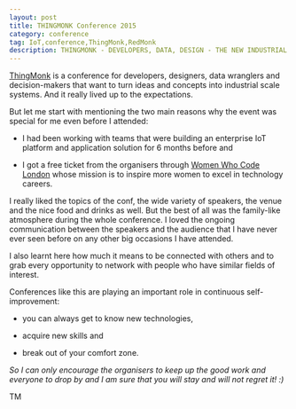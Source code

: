 ```yaml
---
layout: post
title: THINGMONK Conference 2015
category: conference
tag: IoT,conference,ThingMonk,RedMonk
description: THINGMONK - DEVELOPERS, DATA, DESIGN - THE NEW INDUSTRIAL
---
```

<a href="http://www.thingmonk.com/" target="_blank">ThingMonk</a> is a conference for developers, designers, data wranglers and decision-makers that want to turn
ideas and concepts into industrial scale systems. And it really lived up to the expectations.

But let me start with mentioning the two main reasons why the event was special for me even before I attended:

- I had been working with teams that were building an enterprise IoT platform and application solution for 6 months before and

- I got a free ticket from the organisers through <a href="https://www.womenwhocode.com/london" target="_blank">Women Who Code London</a> whose mission
is to inspire more women to excel in technology careers.

I really liked the topics of the conf, the wide variety of speakers, the venue and the nice food and drinks as well. But the best of
all was the family-like atmosphere during the whole conference. I loved the ongoing communication between the speakers and the audience
that I have never ever seen before on any other big occasions I have attended.

I also learnt here how much it means to be connected with others and to grab every opportunity to network with people
who have similar fields of interest.

Conferences like this are playing an important role in continuous self-improvement:

* you can always get to know new technologies,

* acquire new skills and

* break out of your comfort zone.

*So I can only encourage the organisers to keep up the good work and everyone to drop by and I am sure that you will stay and will not regret it! :)*

TM








